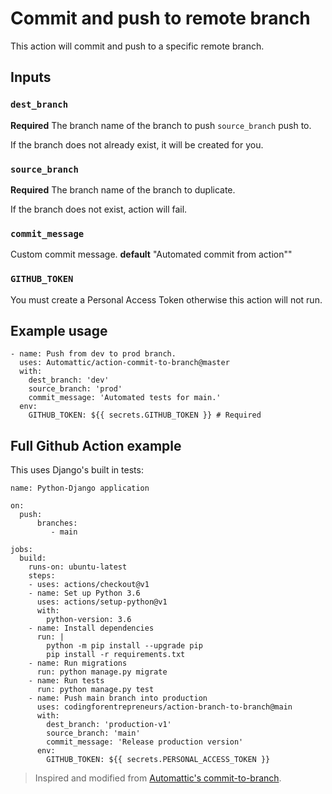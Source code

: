 # Commit and push to remote branch

This action will commit and push to a specific remote branch. 

## Inputs

### `dest_branch`

**Required** The branch name of the branch to push `source_branch` push to. 

If the branch does not already exist, it will be created for you. 

### `source_branch`
**Required** The branch name of the branch to duplicate.

If the branch does not exist, action will fail.

### `commit_message`

Custom commit message. **default** "Automated commit from action""

### `GITHUB_TOKEN`
You must create a Personal Access Token otherwise this action will not run.



## Example usage
```
- name: Push from dev to prod branch.
  uses: Automattic/action-commit-to-branch@master
  with:
    dest_branch: 'dev'
    source_branch: 'prod'
    commit_message: 'Automated tests for main.'
  env:
    GITHUB_TOKEN: ${{ secrets.GITHUB_TOKEN }} # Required
```


## Full Github Action example
This uses Django's built in tests:

```
name: Python-Django application

on: 
  push:
      branches:
         - main

jobs:
  build:
    runs-on: ubuntu-latest
    steps:
    - uses: actions/checkout@v1
    - name: Set up Python 3.6
      uses: actions/setup-python@v1
      with:
        python-version: 3.6
    - name: Install dependencies
      run: |
        python -m pip install --upgrade pip
        pip install -r requirements.txt
    - name: Run migrations
      run: python manage.py migrate
    - name: Run tests
      run: python manage.py test
    - name: Push main branch into production
      uses: codingforentrepreneurs/action-branch-to-branch@main
      with:
        dest_branch: 'production-v1'
        source_branch: 'main'
        commit_message: 'Release production version'
      env:
        GITHUB_TOKEN: ${{ secrets.PERSONAL_ACCESS_TOKEN }}
```

> Inspired and modified from [Automattic's commit-to-branch](https://github.com/Automattic/action-commit-to-branch).